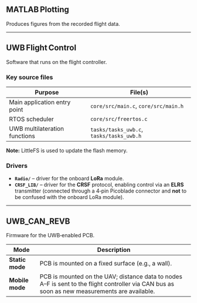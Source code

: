 ## MATLAB Plotting
Produces figures from the recorded flight data.

---

## UWB Flight Control
Software that runs on the flight controller.

### Key source files
| Purpose | File(s) |
|---------|---------|
| Main application entry point | `core/src/main.c`, `core/src/main.h` |
| RTOS scheduler | `core/src/freertos.c` |
| UWB multilateration functions | `tasks/tasks_uwb.c`, `tasks/tasks_uwb.h` |

**Note:** LittleFS is used to update the flash memory.

### Drivers
- **`Radio/`** – driver for the onboard **LoRa** module.  
- **`CRSF_LIB/`** – driver for the **CRSF** protocol, enabling control via an **ELRS** transmitter (connected through a 4‑pin Picoblade connector and **not** to be confused with the onboard LoRa module).

---

## UWB_CAN_REVB
Firmware for the UWB‑enabled PCB.

| Mode | Description |
|------|-------------|
| **Static mode** | PCB is mounted on a fixed surface (e.g., a wall). |
| **Mobile mode** | PCB is mounted on the UAV; distance data to nodes A–F is sent to the flight controller via CAN bus as soon as new measurements are available. |
